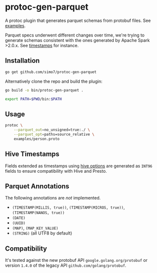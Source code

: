 # protoc-gen-parquet

A protoc plugin that generates parquet schemas from protobuf files. See [examples](./examples).

Parquet specs underwent different changes over time, we're trying to generate schemas consistent with the ones generated by Apache Spark >2.0.x.
See [timestamps](#Hive-Timestamps) for instance.

## Installation

```bash
go get github.com/simo7/protoc-gen-parquet
```

Alternatively clone the repo and build the plugin:

```bash
go build -o bin/protoc-gen-parquet .

export PATH=$PWD/bin:$PATH
```

## Usage

```bash
protoc \
    --parquet_out=no_unsigned=true:./ \
    --parquet_opt=paths=source_relative \
    examples/person.proto
```

## Hive Timestamps

Fields extended as timestamps using [hive options](https://github.com/simo7/protoc-gen-gluecatalog/hive_options)
are generated as `INT96` fields to ensure compatibility with Hive and Presto.

## Parquet Annotations

The following annotations are *not* implemented.

- `(TIMESTAMP(MILLIS, true))`, `(TIMESTAMP(MICROS, true))`, `(TIMESTAMP(NANOS, true))`
- `(DATE)`
- `(UUID)`
- `(MAP)`, `(MAP_KEY_VALUE)`
- `(STRING)`  (all UTF8 by default)

## Compatibility

It's tested against the new protobuf API `google.golang.org/protobuf` or version `1.4.0` of the legacy API `github.com/golang/protobuf`.
